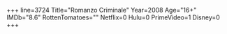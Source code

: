 +++
line=3724
Title="Romanzo Criminale"
Year=2008
Age="16+"
IMDb="8.6"
RottenTomatoes=""
Netflix=0
Hulu=0
PrimeVideo=1
Disney=0
+++

